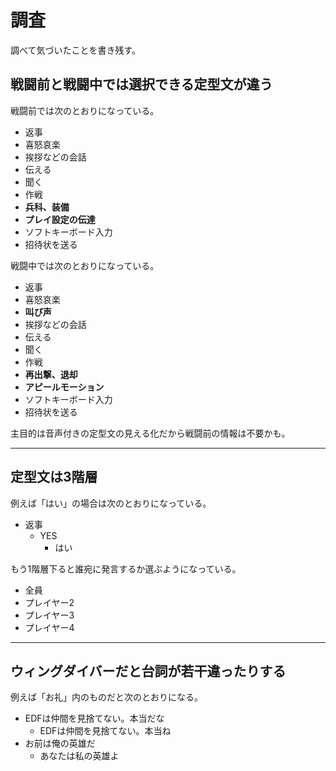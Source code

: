 # 調査
調べて気づいたことを書き残す。

## 戦闘前と戦闘中では選択できる定型文が違う

戦闘前では次のとおりになっている。

- 返事
- 喜怒哀楽
- 挨拶などの会話
- 伝える
- 聞く
- 作戦
- __兵科、装備__
- __プレイ設定の伝達__
- ソフトキーボード入力
- 招待状を送る

戦闘中では次のとおりになっている。

- 返事
- 喜怒哀楽
- __叫び声__
- 挨拶などの会話
- 伝える
- 聞く
- 作戦
- __再出撃、退却__
- __アピールモーション__
- ソフトキーボード入力
- 招待状を送る

主目的は音声付きの定型文の見える化だから戦闘前の情報は不要かも。

___
## 定型文は3階層

例えば「はい」の場合は次のとおりになっている。

- 返事
    - YES
        - はい

もう1階層下ると誰宛に発言するか選ぶようになっている。

- 全員
- プレイヤー2
- プレイヤー3
- プレイヤー4

___
## ウィングダイバーだと台詞が若干違ったりする

例えば「お礼」内のものだと次のとおりになる。

- EDFは仲間を見捨てない。本当だな
    - EDFは仲間を見捨てない。本当ね
- お前は俺の英雄だ
    - あなたは私の英雄よ
